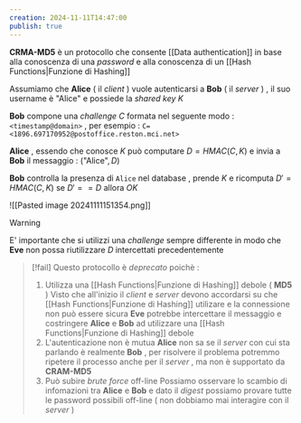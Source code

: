 ```yaml
---
creation: 2024-11-11T14:47:00
publish: true
---
```

**CRMA-MD5** è un protocollo che consente [[Data authentication]] in base alla conoscenza di una *password* e alla conoscenza di un [[Hash Functions|Funzione di Hashing]] 

Assumiamo che **Alice** ( il *client* ) vuole autenticarsi a **Bob** ( il *server* ) , il suo username è "Alice" e possiede la *shared key* $K$ 

**Bob** compone una *challenge* $C$ formata nel seguente modo : `<timestamp@domain>` , per esempio : `C=<1896.697170952@postoffice.reston.mci.net>` 

**Alice** , essendo che conosce $K$ può computare $D=HMAC(C,K)$ e invia a **Bob** il messaggio : $(\text{"Alice"},D)$ 

**Bob** controlla la presenza di `Alice` nel database , prende $K$ e ricomputa $D' = HMAC(C,K)$ se $D' == D$ allora *OK* 

![[Pasted image 20241111151354.png]]

>[!warning] 
>
>E' importante che si utilizzi una *challenge* sempre differente in modo che **Eve** non possa riutilizzare $D$ intercettati precedentemente

>[!fail] 
>Questo protocollo è *deprecato* poichè : 
>1. Utilizza una [[Hash Functions|Funzione di Hashing]] debole ( **MD5** ) 
>	Visto che all'inizio il *client* e *server* devono accordarsi su che [[Hash Functions|Funzione di Hashing]] utilizare e la connessione non può essere sicura **Eve** potrebbe intercettare il messaggio e costringere **Alice** e **Bob** ad utilizzare una [[Hash Functions|Funzione di Hashing]] debole 
>2. L'autenticazione non è mutua
>	**Alice** non sa se il *server* con cui sta parlando è realmente **Bob** , per risolvere il problema potremmo ripetere il processo anche per il *server* , ma non è supportato da **CRAM-MD5**
>3. Può subire *brute force* off-line
>	Possiamo osservare lo scambio di infomazioni tra **Alice** e **Bob** e dato il *digest* possiamo provare tutte le password possibili off-line ( non dobbiamo mai interagire con il *server* )

